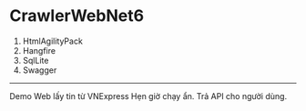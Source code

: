 # CrawlerWebNet6
1. HtmlAgilityPack
2. Hangfire 
3. SqlLite
4. Swagger
---------------------------------------
Demo Web lấy tin từ VNExpress
Hẹn giờ chạy ẩn.
Trả API cho người dùng.

